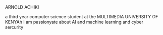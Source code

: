 ARNOLD ACHIKI

a third year computer science student at the MULTIMEDIA UNIVERSITY OF KENYAh
I am passionyate about AI and machine learning  and cyber sercurity




